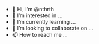 - 👋 Hi, I’m @nthrth
- 👀 I’m interested in ...
- 🌱 I’m currently learning ...
- 💞️ I’m looking to collaborate on ...
- 📫 How to reach me ...

<!---
nthrth/nthrth is a ✨ special ✨ repository because its `README.md` (this file) appears on your GitHub profile.
You can click the Preview link to take a look at your changes.
--->
